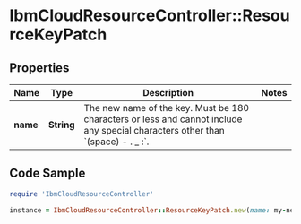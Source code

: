 # IbmCloudResourceController::ResourceKeyPatch

## Properties

Name | Type | Description | Notes
------------ | ------------- | ------------- | -------------
**name** | **String** | The new name of the key. Must be 180 characters or less and cannot include any special characters other than &#x60;(space) - . _ :&#x60;. | 

## Code Sample

```ruby
require 'IbmCloudResourceController'

instance = IbmCloudResourceController::ResourceKeyPatch.new(name: my-new-key-name)
```


